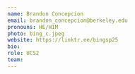 ```yaml
---
name: Brandon Concepcion
email: brandon_concepcion@berkeley.edu
pronouns: HE/HIM
photo: bing_c.jpeg
website: https://linktr.ee/bingsp25
bio: 
role: UCS2
team: 
---
```

